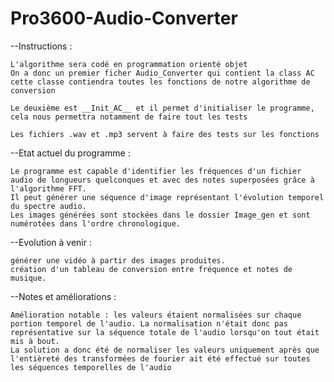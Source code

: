 # Pro3600-Audio-Converter

--Instructions :

    L'algorithme sera codé en programmation orienté objet
    On a donc un premier ficher Audio_Converter qui contient la class AC
    cette classe contiendra toutes les fonctions de notre algorithme de conversion

    Le deuxième est __Init_AC__ et il permet d'initialiser le programme, cela nous permettra notamment de faire tout les tests

    Les fichiers .wav et .mp3 servent à faire des tests sur les fonctions

--Etat actuel du programme : 

    Le programme est capable d'identifier les fréquences d'un fichier audio de longueurs quelconques et avec des notes superposées grâce à l'algorithme FFT.
    Il peut générer une séquence d'image représentant l'évolution temporel du spectre audio.
    Les images générées sont stockées dans le dossier Image_gen et sont numérotées dans l'ordre chronologique.

--Evolution à venir :

    générer une vidéo à partir des images produites.
    création d'un tableau de conversion entre fréquence et notes de musique.

--Notes et améliorations :
    
    Amélioration notable : les valeurs étaient normalisées sur chaque portion temporel de l'audio. La normalisation n'était donc pas représentative sur la séquence totale de l'audio lorsqu'on tout était mis à bout.
    La solution a donc été de normaliser les valeurs uniquement après que l'entièreté des transformées de fourier ait été effectué sur toutes les séquences temporelles de l'audio
